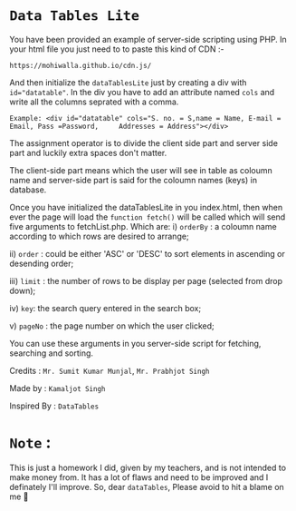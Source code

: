 # `Data Tables Lite`

You have been provided an example of server-side scripting using PHP.
In your html file you just need to to paste this kind of CDN :-

`https://mohiwalla.github.io/cdn.js/`

And then initialize the `dataTablesLite` just by creating a div with `id="datatable"`. 
In the div you have to add an attribute named `cols` and write all the columns seprated with a comma.


`Example: <div id="datatable" cols="S. no. = S,name = Name, E-mail = Email, Pass =Password,     Addresses = Address"></div>`

The assignment operator is to divide the client side part and server side part and luckily extra spaces don't matter.

The client-side part means which the user will see in table as coloumn name and server-side part is said for the coloumn names (keys) in database.


Once you have initialized the dataTablesLite in you index.html, then when ever the page will load the `function fetch()` will be called which will send five arguments to fetchList.php. Which are:
i) `orderBy` : a coloumn name according to which rows are desired to arrange;

ii) `order` : could be either 'ASC' or 'DESC' to sort elements in ascending or desending order;

iii) `limit` : the number of rows to be display per page (selected from drop down);

iv) `key`:  the search query entered in the search box;

v) `pageNo` : the page number on which the user clicked;

You can use these arguments in you server-side script for fetching, searching and sorting.



Credits : `Mr. Sumit Kumar Munjal`, `Mr. Prabhjot Singh`

Made by : `Kamaljot Singh`

Inspired By : `DataTables`


#  `Note` :
This is just a homework I did, given by my teachers, and is not intended to make money from. It has a lot of flaws and need to be improved and I definately I'll improve. So, dear `dataTables`, Please avoid to hit a blame on me 🙂
